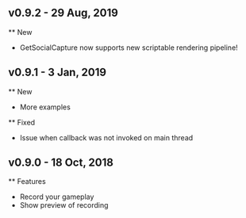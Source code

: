 ## v0.9.2 - 29 Aug, 2019

** New

- GetSocialCapture now supports new scriptable rendering pipeline!

## v0.9.1 - 3 Jan, 2019

** New

- More examples

** Fixed

- Issue when callback was not invoked on main thread

## v0.9.0 - 18 Oct, 2018

** Features

- Record your gameplay
- Show preview of recording

